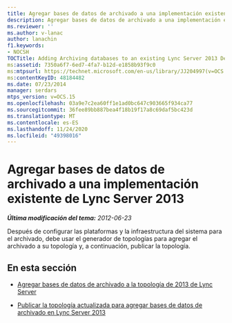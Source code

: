 ```yaml
---
title: Agregar bases de datos de archivado a una implementación existente de Lync Server 2013
description: Agregar bases de datos de archivado a una implementación existente de Lync Server 2013.
ms.reviewer: ''
ms.author: v-lanac
author: lanachin
f1.keywords:
- NOCSH
TOCTitle: Adding Archiving databases to an existing Lync Server 2013 Deployment
ms:assetid: 7350a6f7-6ed7-4fa7-b12d-e1858b93f9c0
ms:mtpsurl: https://technet.microsoft.com/en-us/library/JJ204997(v=OCS.15)
ms:contentKeyID: 48184482
ms.date: 07/23/2014
manager: serdars
mtps_version: v=OCS.15
ms.openlocfilehash: 03a9e7c2ea60ff1e1ad0bc647c903665f934ca77
ms.sourcegitcommit: 36fee89bb887bea4f18b19f17a8c69daf5bc423d
ms.translationtype: MT
ms.contentlocale: es-ES
ms.lasthandoff: 11/24/2020
ms.locfileid: "49398016"
---
```

# <a name="adding-archiving-databases-to-an-existing-lync-server-2013-deployment"></a>Agregar bases de datos de archivado a una implementación existente de Lync Server 2013

<div data-xmlns="http://www.w3.org/1999/xhtml">

<div class="topic" data-xmlns="http://www.w3.org/1999/xhtml" data-msxsl="urn:schemas-microsoft-com:xslt" data-cs="https://msdn.microsoft.com/">

<div data-asp="https://msdn2.microsoft.com/asp">



</div>

<div id="mainSection">

<div id="mainBody">

<span> </span>

_**Última modificación del tema:** 2012-06-23_

Después de configurar las plataformas y la infraestructura del sistema para el archivado, debe usar el generador de topologías para agregar el archivado a su topología y, a continuación, publicar la topología.

<div>

## <a name="in-this-section"></a>En esta sección

  - [Agregar bases de datos de archivado a la topología de 2013 de Lync Server](lync-server-2013-adding-archiving-databases-to-the-lync-server-2013-topology.md)

  - [Publicar la topología actualizada para agregar bases de datos de archivado en Lync Server 2013](lync-server-2013-publishing-the-updated-topology-to-add-archiving-databases.md)

</div>

</div>

<span> </span>

</div>

</div>

</div>

